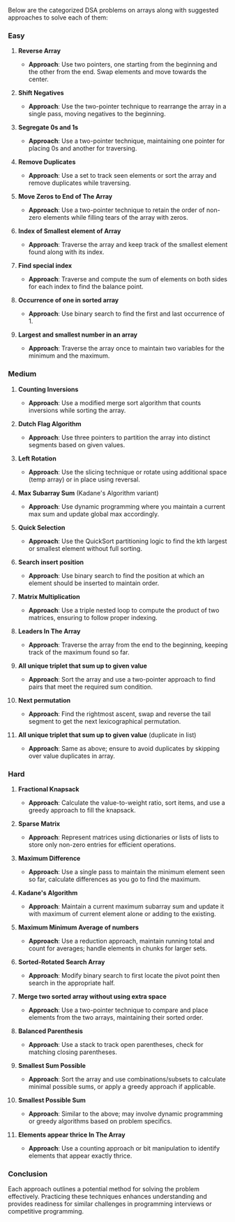 Below are the categorized DSA problems on arrays along with suggested approaches to solve each of them:

### Easy

1. **Reverse Array**
   - **Approach**: Use two pointers, one starting from the beginning and the other from the end. Swap elements and move towards the center.

2. **Shift Negatives**
   - **Approach**: Use the two-pointer technique to rearrange the array in a single pass, moving negatives to the beginning.

3. **Segregate 0s and 1s**
   - **Approach**: Use a two-pointer technique, maintaining one pointer for placing 0s and another for traversing.

4. **Remove Duplicates**
   - **Approach**: Use a set to track seen elements or sort the array and remove duplicates while traversing.

5. **Move Zeros to End of The Array**
   - **Approach**: Use a two-pointer technique to retain the order of non-zero elements while filling tears of the array with zeros.

6. **Index of Smallest element of Array**
   - **Approach**: Traverse the array and keep track of the smallest element found along with its index.

7. **Find special index**
   - **Approach**: Traverse and compute the sum of elements on both sides for each index to find the balance point.

8. **Occurrence of one in sorted array**
   - **Approach**: Use binary search to find the first and last occurrence of 1.

9. **Largest and smallest number in an array**
   - **Approach**: Traverse the array once to maintain two variables for the minimum and the maximum.

### Medium

1. **Counting Inversions**
   - **Approach**: Use a modified merge sort algorithm that counts inversions while sorting the array.

2. **Dutch Flag Algorithm**
   - **Approach**: Use three pointers to partition the array into distinct segments based on given values.

3. **Left Rotation**
   - **Approach**: Use the slicing technique or rotate using additional space (temp array) or in place using reversal.

4. **Max Subarray Sum** (Kadane's Algorithm variant)
   - **Approach**: Use dynamic programming where you maintain a current max sum and update global max accordingly.

5. **Quick Selection**
   - **Approach**: Use the QuickSort partitioning logic to find the kth largest or smallest element without full sorting.

6. **Search insert position**
   - **Approach**: Use binary search to find the position at which an element should be inserted to maintain order.

7. **Matrix Multiplication**
   - **Approach**: Use a triple nested loop to compute the product of two matrices, ensuring to follow proper indexing.

8. **Leaders In The Array**
   - **Approach**: Traverse the array from the end to the beginning, keeping track of the maximum found so far.

9. **All unique triplet that sum up to given value**
   - **Approach**: Sort the array and use a two-pointer approach to find pairs that meet the required sum condition.

10. **Next permutation**
    - **Approach**: Find the rightmost ascent, swap and reverse the tail segment to get the next lexicographical permutation.

11. **All unique triplet that sum up to given value** (duplicate in list)
    - **Approach**: Same as above; ensure to avoid duplicates by skipping over value duplicates in array.

### Hard

1. **Fractional Knapsack**
   - **Approach**: Calculate the value-to-weight ratio, sort items, and use a greedy approach to fill the knapsack.

2. **Sparse Matrix**
   - **Approach**: Represent matrices using dictionaries or lists of lists to store only non-zero entries for efficient operations.

3. **Maximum Difference**
   - **Approach**: Use a single pass to maintain the minimum element seen so far, calculate differences as you go to find the maximum.

4. **Kadane's Algorithm**
   - **Approach**: Maintain a current maximum subarray sum and update it with maximum of current element alone or adding to the existing.

5. **Maximum Minimum Average of numbers**
   - **Approach**: Use a reduction approach, maintain running total and count for averages; handle elements in chunks for larger sets.

6. **Sorted-Rotated Search Array**
   - **Approach**: Modify binary search to first locate the pivot point then search in the appropriate half.

7. **Merge two sorted array without using extra space**
   - **Approach**: Use a two-pointer technique to compare and place elements from the two arrays, maintaining their sorted order.

8. **Balanced Parenthesis**
   - **Approach**: Use a stack to track open parentheses, check for matching closing parentheses.

9. **Smallest Sum Possible**
   - **Approach**: Sort the array and use combinations/subsets to calculate minimal possible sums, or apply a greedy approach if applicable.

10. **Smallest Possible Sum**
    - **Approach**: Similar to the above; may involve dynamic programming or greedy algorithms based on problem specifics.

11. **Elements appear thrice In The Array**
    - **Approach**: Use a counting approach or bit manipulation to identify elements that appear exactly thrice.

### Conclusion
Each approach outlines a potential method for solving the problem effectively. Practicing these techniques enhances understanding and provides readiness for similar challenges in programming interviews or competitive programming.